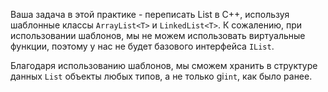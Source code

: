 Ваша задача в этой практике - переписать List в С++, используя шаблонные классы `ArrayList<T>` и `LinkedList<T>`. К сожалению, при использовании шаблонов, мы не можем использовать виртуальные функции, поэтому у нас не будет базового интерфейса `IList`.

Благодаря использованию шаблонов, мы сможем хранить в структуре данных `List` объекты любых типов, а не только gi`int`, как было ранее.